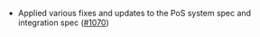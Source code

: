 - Applied various fixes and updates to the PoS system spec and integration spec
  ([#1070](https://github.com/anoma/anoma/pull/1070))